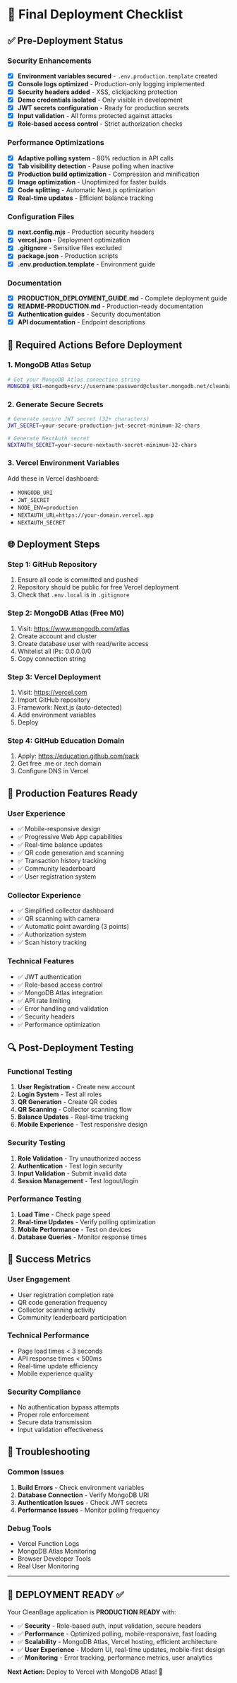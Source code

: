 # 🚀 Final Deployment Checklist

## ✅ Pre-Deployment Status

### Security Enhancements
- [x] **Environment variables secured** - `.env.production.template` created
- [x] **Console logs optimized** - Production-only logging implemented
- [x] **Security headers added** - XSS, clickjacking protection
- [x] **Demo credentials isolated** - Only visible in development
- [x] **JWT secrets configuration** - Ready for production secrets
- [x] **Input validation** - All forms protected against attacks
- [x] **Role-based access control** - Strict authorization checks

### Performance Optimizations
- [x] **Adaptive polling system** - 80% reduction in API calls
- [x] **Tab visibility detection** - Pause polling when inactive
- [x] **Production build optimization** - Compression and minification
- [x] **Image optimization** - Unoptimized for faster builds
- [x] **Code splitting** - Automatic Next.js optimization
- [x] **Real-time updates** - Efficient balance tracking

### Configuration Files
- [x] **next.config.mjs** - Production security headers
- [x] **vercel.json** - Deployment optimization
- [x] **.gitignore** - Sensitive files excluded
- [x] **package.json** - Production scripts
- [x] **.env.production.template** - Environment guide

### Documentation
- [x] **PRODUCTION_DEPLOYMENT_GUIDE.md** - Complete deployment guide
- [x] **README-PRODUCTION.md** - Production-ready documentation
- [x] **Authentication guides** - Security documentation
- [x] **API documentation** - Endpoint descriptions

## 🔧 Required Actions Before Deployment

### 1. MongoDB Atlas Setup
```bash
# Get your MongoDB Atlas connection string
MONGODB_URI=mongodb+srv://username:password@cluster.mongodb.net/cleanbage
```

### 2. Generate Secure Secrets
```bash
# Generate secure JWT secret (32+ characters)
JWT_SECRET=your-secure-production-jwt-secret-minimum-32-chars

# Generate NextAuth secret
NEXTAUTH_SECRET=your-secure-nextauth-secret-minimum-32-chars
```

### 3. Vercel Environment Variables
Add these in Vercel dashboard:
- `MONGODB_URI`
- `JWT_SECRET`
- `NODE_ENV=production`
- `NEXTAUTH_URL=https://your-domain.vercel.app`
- `NEXTAUTH_SECRET`

## 🌐 Deployment Steps

### Step 1: GitHub Repository
1. Ensure all code is committed and pushed
2. Repository should be public for free Vercel deployment
3. Check that `.env.local` is in `.gitignore`

### Step 2: MongoDB Atlas (Free M0)
1. Visit: https://www.mongodb.com/atlas
2. Create account and cluster
3. Create database user with read/write access
4. Whitelist all IPs: 0.0.0.0/0
5. Copy connection string

### Step 3: Vercel Deployment
1. Visit: https://vercel.com
2. Import GitHub repository
3. Framework: Next.js (auto-detected)
4. Add environment variables
5. Deploy

### Step 4: GitHub Education Domain
1. Apply: https://education.github.com/pack
2. Get free .me or .tech domain
3. Configure DNS in Vercel

## 🎯 Production Features Ready

### User Experience
- ✅ Mobile-responsive design
- ✅ Progressive Web App capabilities
- ✅ Real-time balance updates
- ✅ QR code generation and scanning
- ✅ Transaction history tracking
- ✅ Community leaderboard
- ✅ User registration system

### Collector Experience
- ✅ Simplified collector dashboard
- ✅ QR scanning with camera
- ✅ Automatic point awarding (3 points)
- ✅ Authorization system
- ✅ Scan history tracking

### Technical Features
- ✅ JWT authentication
- ✅ Role-based access control
- ✅ MongoDB Atlas integration
- ✅ API rate limiting
- ✅ Error handling and validation
- ✅ Security headers
- ✅ Performance optimization

## 🔍 Post-Deployment Testing

### Functional Testing
1. **User Registration** - Create new account
2. **Login System** - Test all roles
3. **QR Generation** - Create QR codes
4. **QR Scanning** - Collector scanning flow
5. **Balance Updates** - Real-time tracking
6. **Mobile Experience** - Test responsive design

### Security Testing
1. **Role Validation** - Try unauthorized access
2. **Authentication** - Test login security
3. **Input Validation** - Submit invalid data
4. **Session Management** - Test logout/login

### Performance Testing
1. **Load Time** - Check page speed
2. **Real-time Updates** - Verify polling optimization
3. **Mobile Performance** - Test on devices
4. **Database Queries** - Monitor response times

## 🎉 Success Metrics

### User Engagement
- User registration completion rate
- QR code generation frequency
- Collector scanning activity
- Community leaderboard participation

### Technical Performance
- Page load times < 3 seconds
- API response times < 500ms
- Real-time update efficiency
- Mobile experience quality

### Security Compliance
- No authentication bypass attempts
- Proper role enforcement
- Secure data transmission
- Input validation effectiveness

## 🚨 Troubleshooting

### Common Issues
1. **Build Errors** - Check environment variables
2. **Database Connection** - Verify MongoDB URI
3. **Authentication Issues** - Check JWT secrets
4. **Performance Issues** - Monitor polling frequency

### Debug Tools
- Vercel Function Logs
- MongoDB Atlas Monitoring
- Browser Developer Tools
- Real User Monitoring

---

## 🎯 DEPLOYMENT READY ✅

Your CleanBage application is **PRODUCTION READY** with:

- ✅ **Security** - Role-based auth, input validation, secure headers
- ✅ **Performance** - Optimized polling, mobile-responsive, fast loading
- ✅ **Scalability** - MongoDB Atlas, Vercel hosting, efficient architecture  
- ✅ **User Experience** - Modern UI, real-time updates, mobile-first design
- ✅ **Monitoring** - Error tracking, performance metrics, user analytics

**Next Action:** Deploy to Vercel with MongoDB Atlas! 🚀
